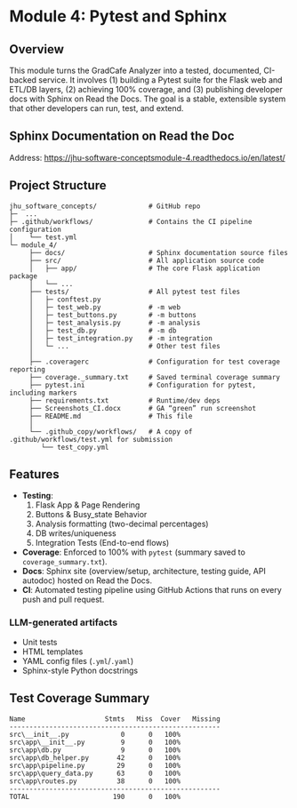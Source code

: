 # Module 4: Pytest and Sphinx

## Overview
This module turns the GradCafe Analyzer into a tested, documented, CI-backed service. It involves (1) building a Pytest suite for the Flask web and ETL/DB layers, (2) achieving 100% coverage, and (3) publishing developer docs with Sphinx on Read the Docs. The goal is a stable, extensible system that other developers can run, test, and extend.

## Sphinx Documentation on Read the Doc
Address: https://jhu-software-conceptsmodule-4.readthedocs.io/en/latest/

## Project Structure
```text
jhu_software_concepts/             # GitHub repo
├─  ...
├─ .github/workflows/              # Contains the CI pipeline configuration
│    └── test.yml
└─ module_4/
     ├── docs/                     # Sphinx documentation source files
     ├── src/                      # All application source code
     │   ├── app/                  # The core Flask application package
     │   └── ...
     ├── tests/                    # All pytest test files
     │   ├─ conftest.py
     │   ├─ test_web.py            # -m web
     │   ├─ test_buttons.py        # -m buttons
     │   ├─ test_analysis.py       # -m analysis
     │   ├─ test_db.py             # -m db
     │   ├─ test_integration.py    # -m integration
     │   └─ ...                    # Other test files
     │  
     ├── .coveragerc               # Configuration for test coverage reporting
     ├── coverage._summary.txt     # Saved terminal coverage summary
     ├── pytest.ini                # Configuration for pytest, including markers
     ├── requirements.txt          # Runtime/dev deps
     ├── Screenshots_CI.docx       # GA “green” run screenshot
     ├── README.md                 # This file
     │ 
     └── .github_copy/workflows/   # A copy of .github/workflows/test.yml for submission
        └── test_copy.yml
```

## Features
- **Testing**: 
  1. Flask App & Page Rendering
  2. Buttons & Busy_state Behavior
  3. Analysis formatting (two-decimal percentages)
  4. DB writes/uniqueness
  5. Integration Tests (End-to-end flows)
- **Coverage**: Enforced to 100% with `pytest` (summary saved to `coverage_summary.txt`).
- **Docs**: Sphinx site (overview/setup, architecture, testing guide, API autodoc) hosted on Read the Docs.
- **CI**: Automated testing pipeline using GitHub Actions that runs on every push and pull request.

### LLM-generated artifacts
- Unit tests
- HTML templates
- YAML config files (`.yml`/`.yaml`)
- Sphinx-style Python docstrings

## Test Coverage Summary
```text
Name                    Stmts   Miss  Cover   Missing
-----------------------------------------------------
src\__init__.py             0      0   100%
src\app\__init__.py         9      0   100%
src\app\db.py               9      0   100%
src\app\db_helper.py       42      0   100%
src\app\pipeline.py        29      0   100%
src\app\query_data.py      63      0   100%
src\app\routes.py          38      0   100%
-----------------------------------------------------
TOTAL                     190      0   100%
```